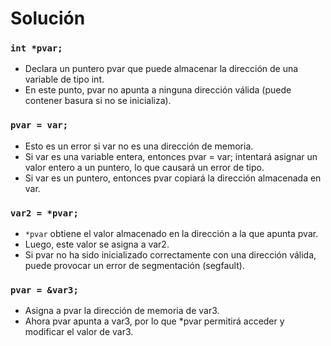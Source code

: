# Solución

### `int *pvar;`

- Declara un puntero pvar que puede almacenar la dirección de una variable de tipo int.
- En este punto, pvar no apunta a ninguna dirección válida (puede contener basura si no se inicializa).

### `pvar = var;`
- Esto es un error si var no es una dirección de memoria.
- Si var es una variable entera, entonces pvar = var; intentará asignar un valor entero a un puntero, lo que causará un error de tipo.
- Si var es un puntero, entonces pvar copiará la dirección almacenada en var.

### `var2 = *pvar;`

- `*pvar` obtiene el valor almacenado en la dirección a la que apunta pvar.
- Luego, este valor se asigna a var2.
- Si pvar no ha sido inicializado correctamente con una dirección válida, puede provocar un error de segmentación (segfault).

### `pvar = &var3;`

- Asigna a pvar la dirección de memoria de var3.
- Ahora pvar apunta a var3, por lo que *pvar permitirá acceder y modificar el valor de var3.
